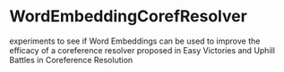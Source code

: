 # WordEmbeddingCorefResolver
experiments to see if Word Embeddings can be used to improve the efficacy of a coreference resolver proposed in Easy Victories and Uphill Battles in Coreference Resolution
